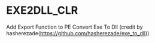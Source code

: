 # EXE2DLL_CLR


Add Export Function to PE
Convert Exe To Dll (credit by hasherezade(https://github.com/hasherezade/exe_to_dll))

